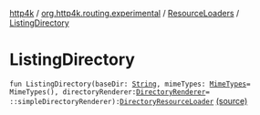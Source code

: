 [http4k](../../index.md) / [org.http4k.routing.experimental](../index.md) / [ResourceLoaders](index.md) / [ListingDirectory](./-listing-directory.md)

# ListingDirectory

`fun ListingDirectory(baseDir: `[`String`](https://kotlinlang.org/api/latest/jvm/stdlib/kotlin/-string/index.html)`, mimeTypes: `[`MimeTypes`](../../org.http4k.core/-mime-types/index.md)` = MimeTypes(), directoryRenderer: `[`DirectoryRenderer`](../-directory-renderer.md)` = ::simpleDirectoryRenderer): `[`DirectoryResourceLoader`](../-directory-resource-loader/index.md) [(source)](https://github.com/http4k/http4k/blob/master/http4k-core/src/main/kotlin/org/http4k/routing/experimental/ResourceLoaders.kt#L31)